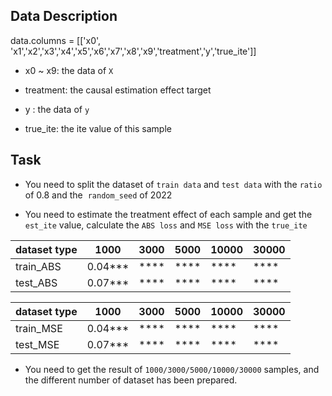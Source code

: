 ## Data Description

data.columns = [['x0', 'x1','x2','x3','x4','x5','x6','x7','x8','x9','treatment','y','true_ite']]

- x0 ~ x9: the data of `X`

- treatment: the causal estimation effect target

- y : the data of `y`

- true_ite: the ite value of this sample

## Task

- You need to split the dataset of `train data` and `test data` with the `ratio` of 0.8 and the  `random_seed` of 2022

- You need to estimate the treatment effect of each sample and get the `est_ite` value, calculate the `ABS loss` and `MSE loss` with the `true_ite`

| dataset type | 1000    | 3000 | 5000 | 10000 | 30000 |
| ------------ | ------- | ---- | ---- | ----- | ----- |
| train_ABS    | 0.04*** | **** | **** | ****  | ****  |
| test_ABS     | 0.07*** | **** | **** | ****  | ****  |

| dataset type | 1000    | 3000 | 5000 | 10000 | 30000 |
| ------------ | ------- | ---- | ---- | ----- | ----- |
| train_MSE    | 0.04*** | **** | **** | ****  | ****  |
| test_MSE     | 0.07*** | **** | **** | ****  | ****  |

- You need to get the result of `1000/3000/5000/10000/30000` samples, and the different number of dataset has been prepared.
